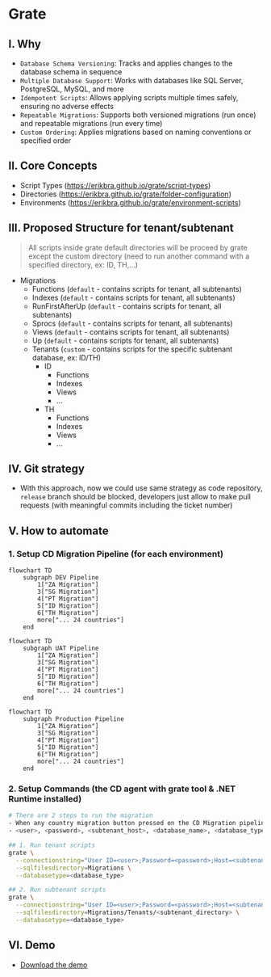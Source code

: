 # Grate
## I. Why
- `Database Schema Versioning`: Tracks and applies changes to the database schema in sequence
- `Multiple Database Support`: Works with databases like SQL Server, PostgreSQL, MySQL, and more
- `Idempotent Scripts`: Allows applying scripts multiple times safely, ensuring no adverse effects
- `Repeatable Migrations`: Supports both versioned migrations (run once) and repeatable migrations (run every time)
- `Custom Ordering`: Applies migrations based on naming conventions or specified order

## II. Core Concepts
- Script Types (https://erikbra.github.io/grate/script-types)
- Directories (https://erikbra.github.io/grate/folder-configuration)
- Environments (https://erikbra.github.io/grate/environment-scripts)

## III. Proposed Structure for tenant/subtenant
> All scripts inside grate default directories will be proceed by grate except the custom directory (need to run another command with a specified directory, ex: ID, TH,...)

- Migrations
  - Functions         (`default` - contains scripts for tenant, all subtenants)
  - Indexes           (`default` - contains scripts for tenant, all subtenants)
  - RunFirstAfterUp   (`default` - contains scripts for tenant, all subtenants)
  - Sprocs            (`default` - contains scripts for tenant, all subtenants)
  - Views             (`default` - contains scripts for tenant, all subtenants)
  - Up                (`default` - contains scripts for tenant, all subtenants)
  - Tenants           (`custom` - contains scripts for the specific subtenant database, ex: ID/TH)
    - ID
      - Functions
      - Indexes
      - Views
      - ...
    - TH
      - Functions
      - Indexes
      - Views
      - ...

## IV. Git strategy
- With this approach, now we could use same strategy as code repository, `release` branch should be blocked, developers just allow to make pull requests (with meaningful commits including the ticket number)

## V. How to automate
### 1. Setup CD Migration Pipeline (for each environment)
```mermaid
flowchart TD
    subgraph DEV Pipeline
        1["ZA Migration"]
        3["SG Migration"]
        4["PT Migration"]
        5["ID Migration"]
        6["TH Migration"]
        more["... 24 countries"]
    end
```

```mermaid
flowchart TD
    subgraph UAT Pipeline
        1["ZA Migration"]
        3["SG Migration"]
        4["PT Migration"]
        5["ID Migration"]
        6["TH Migration"]
        more["... 24 countries"]
    end
```

```mermaid
flowchart TD
    subgraph Production Pipeline
        1["ZA Migration"]
        3["SG Migration"]
        4["PT Migration"]
        5["ID Migration"]
        6["TH Migration"]
        more["... 24 countries"]
    end    
```

### 2. Setup Commands (the CD agent with grate tool & .NET Runtime installed)
```sh
# There are 2 steps to run the migration
- When any country migration button pressed on the CD Migration pipeline, the following steps will performed automatically
- <user>, <password>, <subtenant_host>, <database_name>, <database_type> could be replaced based on the environment

## 1. Run tenant scripts
grate \
  --connectionstring="User ID=<user>;Password=<password>;Host=<subtenant_host>;Port=5432;Database=<database_name>;Pooling=true" \
  --sqlfilesdirectory=Migrations \
  --databasetype=<database_type>

## 2. Run subtenant scripts
grate \
  --connectionstring="User ID=<user>;Password=<password>;Host=<subtenant_host>;Port=5432;Database=<database_name>;Pooling=true" \
  --sqlfilesdirectory=Migrations/Tenants/<subtenant_directory> \
  --databasetype=<database_type>
```

## VI. Demo
- [Download the demo](./demo/migration-tool-demo.mkv)